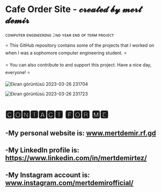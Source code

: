 # Cafe Order Site - 𝓬𝓻𝓮𝓪𝓽𝓮𝓭 𝓫𝔂 𝓶𝓮𝓻𝓽 𝓭𝓮𝓶𝓲𝓻
 
ᴄᴏᴍᴘᴜᴛᴇʀ ᴇɴɢɪɴᴇᴇʀɪɴɢ 𝟸ɴᴅ ʏᴇᴀʀ ᴇɴᴅ ᴏғ ᴛᴇʀᴍ ᴘʀᴏᴊᴇᴄᴛ
 
⭐ This GitHub repository contains some of the projects that I worked on when I was a sophomore computer engineering student. ⭐
 
 ⭐ You can also contribute to and support this project. Have a nice day, everyone! ⭐
 
 ![Ekran görüntüsü 2023-03-26 231704](https://user-images.githubusercontent.com/101717064/227802337-22dfc67d-0583-432b-bf61-a7ee81863d0e.png)

 ![Ekran görüntüsü 2023-03-26 231723](https://user-images.githubusercontent.com/101717064/227802341-5b15e0d2-066c-46a6-86f8-2361e7c57a43.png)



# 🅲🅾🅽🆃🅰🅲🆃 🅵🅾🆁 🅼🅴
-My personal website is: www.mertdemir.rf.gd
- 
-My LinkedIn profile is: https://www.linkedin.com/in/mertdemirtez/
-
-My Instagram account is: www.instagram.com/mertdemirofficial/
-
